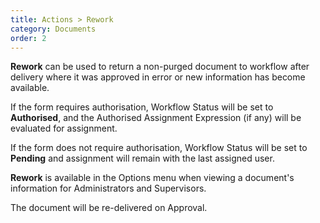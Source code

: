 ```yaml
---
title: Actions > Rework
category: Documents
order: 2
---
```


**Rework** can be used to return a non-purged document to workflow after delivery where it was approved in error or new information has become available.

If the form requires authorisation, Workflow Status will be set to **Authorised**, and the Authorised Assignment Expression (if any) will be evaluated for assignment.

If the form does not require authorisation, Workflow Status will be set to **Pending** and assignment will remain with the last assigned user.

**Rework** is available in the Options menu when viewing a document's information for Administrators and Supervisors.

The document will be re-delivered on Approval.